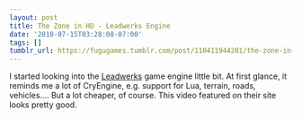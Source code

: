 ```yaml
---
layout: post
title: The Zone in HD - Leadwerks Engine
date: '2010-07-15T03:28:08-07:00'
tags: []
tumblr_url: https://fugugames.tumblr.com/post/110411944201/the-zone-in-hd-leadwerks-engine
---
```

I started looking into the [Leadwerks](http://leadwerks.com/) game engine little bit. At first glance, it reminds me a lot of CryEngine, e.g. support for Lua, terrain, roads, vehicles…. But a lot cheaper, of course. This video featured on their site looks pretty good.

